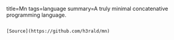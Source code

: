 title=Mn
tags=language
summary=A truly minimal concatenative programming language.
~~~~~~

[Source](https://github.com/h3rald/mn)

